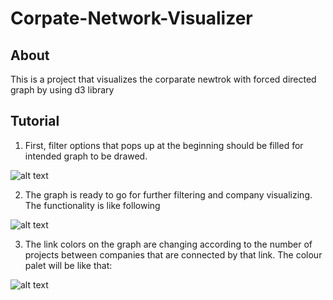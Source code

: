 # Corpate-Network-Visualizer

## About

This is a project that visualizes the corparate newtrok with forced directed graph by using d3 library

## Tutorial

1. First, filter options that pops up at the beginning should be filled for intended graph to be drawed.


![alt text](https://github.com/halilsahiner/Corpate-Network-Visualizer/blob/master/Filteroptions.JPG)

2. The graph is ready to go for further filtering and company visualizing. The functionality is like following


![alt text](https://github.com/halilsahiner/Corpate-Network-Visualizer/blob/master/clickednode.JPG)

3. The link colors on the graph are changing according to the number of projects between companies that are connected by that link.
  The colour palet will be like that: 
  

![alt text](https://github.com/halilsahiner/Corpate-Network-Visualizer/blob/master/link-colours.png)
